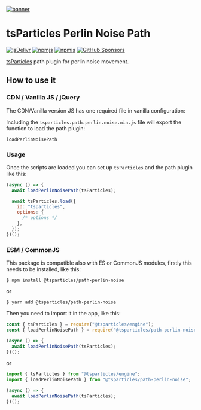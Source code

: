 [![banner](https://particles.js.org/images/banner3.png)](https://particles.js.org)

# tsParticles Perlin Noise Path

[![jsDelivr](https://data.jsdelivr.com/v1/package/npm/@tsparticles/path-perlin-noise/badge)](https://www.jsdelivr.com/package/npm/@tsparticles/path-perlin-noise)
[![npmjs](https://badge.fury.io/js/@tsparticles/path-perlin-noise.svg)](https://www.npmjs.com/package/@tsparticles/path-perlin-noise)
[![npmjs](https://img.shields.io/npm/dt/@tsparticles/path-perlin-noise)](https://www.npmjs.com/package/@tsparticles/path-perlin-noise) [![GitHub Sponsors](https://img.shields.io/github/sponsors/matteobruni)](https://github.com/sponsors/matteobruni)

[tsParticles](https://github.com/tsparticles/tsparticles) path plugin for perlin noise movement.

## How to use it

### CDN / Vanilla JS / jQuery

The CDN/Vanilla version JS has one required file in vanilla configuration:

Including the `tsparticles.path.perlin.noise.min.js` file will export the function to load the path plugin:

```text
loadPerlinNoisePath
```

### Usage

Once the scripts are loaded you can set up `tsParticles` and the path plugin like this:

```javascript
(async () => {
  await loadPerlinNoisePath(tsParticles);

  await tsParticles.load({
    id: "tsparticles",
    options: {
      /* options */
    },
  });
})();
```

### ESM / CommonJS

This package is compatible also with ES or CommonJS modules, firstly this needs to be installed, like this:

```shell
$ npm install @tsparticles/path-perlin-noise
```

or

```shell
$ yarn add @tsparticles/path-perlin-noise
```

Then you need to import it in the app, like this:

```javascript
const { tsParticles } = require("@tsparticles/engine");
const { loadPerlinNoisePath } = require("@tsparticles/path-perlin-noise");

(async () => {
  await loadPerlinNoisePath(tsParticles);
})();
```

or

```javascript
import { tsParticles } from "@tsparticles/engine";
import { loadPerlinNoisePath } from "@tsparticles/path-perlin-noise";

(async () => {
  await loadPerlinNoisePath(tsParticles);
})();
```
